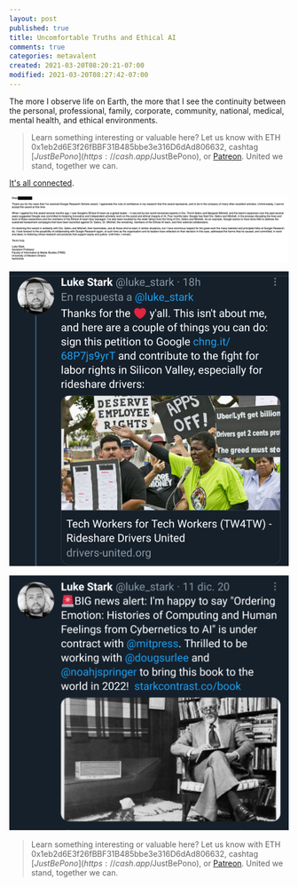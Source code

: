 ```yaml
---
layout: post
published: true
title: Uncomfortable Truths and Ethical AI
comments: true
categories: metavalent
created: 2021-03-20T08:20:21-07:00
modified: 2021-03-20T08:27:42-07:00
---
```


The more I observe life on Earth, the more that I see the continuity between the personal, professional, family, corporate, community, national, medical, mental health, and ethical environments.

> Learn something interesting or valuable here? Let us know with ETH 0x1eb2d6E3f26fBBF31B485bbe3e316D6dAd806632, cashtag [$JustBePono](https://cash.app/$JustBePono), or [Patreon](https://patreon.com/metavalent). United we stand, together we can.

[It's all connected](https://twitter.com/luke_stark/status/1372934350011043840).

[![Image](/images/image_picker5045561147219359570.jpg)](https://twitter.com/luke_stark/status/1372934350011043840)

![Image](/images/image_picker8195802290425094375.jpg)

![Image](/images/image_picker4564810667426383079.jpg)

> Learn something interesting or valuable here? Let us know with ETH 0x1eb2d6E3f26fBBF31B485bbe3e316D6dAd806632, cashtag [$JustBePono](https://cash.app/$JustBePono), or [Patreon](https://patreon.com/metavalent). United we stand, together we can.